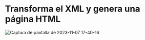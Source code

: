 # Transforma el XML y genera una página HTML

![Captura de pantalla de 2023-11-07 17-40-16](https://github.com/profeMelola/LM-05-2023-24/assets/91023374/7afa69de-baa9-43a3-b74e-3ed6ebd8bb43)


